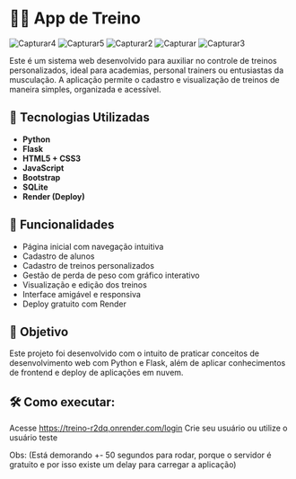# 🏋️‍♂️ App de Treino

![Capturar4](https://github.com/user-attachments/assets/d82deb0d-c0a8-40a4-b372-5542cda1e124)
![Capturar5](https://github.com/user-attachments/assets/1950fd49-8cd2-4948-98d6-243263cf32a5)
![Capturar2](https://github.com/user-attachments/assets/d37e9579-646b-4d1d-a970-741735eb9b42)
![Capturar](https://github.com/user-attachments/assets/7de11ad9-1ff9-4e72-8258-35e545f829cb)
![Capturar3](https://github.com/user-attachments/assets/7ee13a55-7908-4630-8362-e9e530df3e1a)

Este é um sistema web desenvolvido para auxiliar no controle de treinos personalizados, ideal para academias, personal trainers ou entusiastas da musculação. A aplicação permite o cadastro e visualização de treinos de maneira simples, organizada e acessível.

## 🚀 Tecnologias Utilizadas

- **Python**
- **Flask**
- **HTML5 + CSS3**
- **JavaScript**
- **Bootstrap**
- **SQLite**
- **Render (Deploy)**

## 🎯 Funcionalidades

- Página inicial com navegação intuitiva
- Cadastro de alunos
- Cadastro de treinos personalizados
- Gestão de perda de peso com gráfico interativo
- Visualização e edição dos treinos
- Interface amigável e responsiva
- Deploy gratuito com Render

## 🧠 Objetivo

Este projeto foi desenvolvido com o intuito de praticar conceitos de desenvolvimento web com Python e Flask, além de aplicar conhecimentos de frontend e deploy de aplicações em nuvem.

## 🛠️ Como executar:
Acesse https://treino-r2dq.onrender.com/login Crie seu usuário ou utilize o usuário teste

Obs: (Está demorando +- 50 segundos para rodar, porque o servidor é gratuito e por isso existe um delay para carregar a aplicação)
